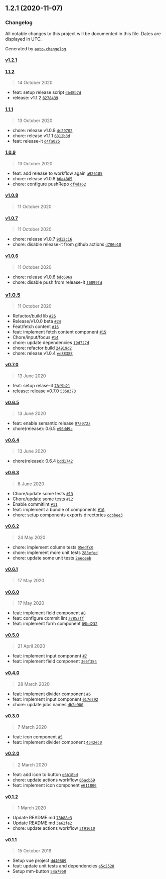 ## 1.2.1 (2020-11-07)

### Changelog

All notable changes to this project will be documented in this file. Dates are displayed in UTC.

Generated by [`auto-changelog`](https://github.com/CookPete/auto-changelog).

#### [v1.2.1](https://github.com/mmcomponents/mm-components/compare/1.1.2...v1.2.1)

#### [1.1.2](https://github.com/mmcomponents/mm-components/compare/1.1.1...1.1.2)

> 14 October 2020

- feat: setup release script [`db48b7d`](https://github.com/mmcomponents/mm-components/commit/db48b7dab3e7debe53babbd0dbffbc00983fb59d)
- release: v1.1.2 [`8278439`](https://github.com/mmcomponents/mm-components/commit/82784398ca31b80cd540a4dbc861cd85704bf640)

#### [1.1.1](https://github.com/mmcomponents/mm-components/compare/1.0.9...1.1.1)

> 13 October 2020

- chore: release v1.0.9 [`4c29702`](https://github.com/mmcomponents/mm-components/commit/4c2970203630b6f89a1ab17c60cf25ac9dd4f8bd)
- chore: release v1.1.1 [`6812b3d`](https://github.com/mmcomponents/mm-components/commit/6812b3db04dafdf3af0fe5b779b6eca043de26fc)
- feat: release-it [`d4fa025`](https://github.com/mmcomponents/mm-components/commit/d4fa0250baec02bbeaae33facf921f32a30a06a8)

#### [1.0.9](https://github.com/mmcomponents/mm-components/compare/v1.0.8...1.0.9)

> 13 October 2020

- feat: add release to workflow again [`a926185`](https://github.com/mmcomponents/mm-components/commit/a9261859eb78accf06500fe495b570e0cd279170)
- chore: release v1.0.8 [`b6a4865`](https://github.com/mmcomponents/mm-components/commit/b6a486556ae24fffa40f6d5cd1266b521a3a7b5f)
- chore: configure pushRepo [`df4da62`](https://github.com/mmcomponents/mm-components/commit/df4da62a031747df442f7a953c31bb520ae8533a)

#### [v1.0.8](https://github.com/mmcomponents/mm-components/compare/v1.0.7...v1.0.8)

> 11 October 2020

#### [v1.0.7](https://github.com/mmcomponents/mm-components/compare/v1.0.6...v1.0.7)

> 11 October 2020

- chore: release v1.0.7 [`9d12c16`](https://github.com/mmcomponents/mm-components/commit/9d12c163421540251630f7234b3495d364f383f8)
- chore: disable release-it from github actions [`d706e18`](https://github.com/mmcomponents/mm-components/commit/d706e18253821908f32cb6d03126fa31477eedee)

#### [v1.0.6](https://github.com/mmcomponents/mm-components/compare/v1.0.5...v1.0.6)

> 11 October 2020

- chore: release v1.0.6 [`bdc606a`](https://github.com/mmcomponents/mm-components/commit/bdc606a9a99672921f1a1b25f89b04be22e0b576)
- chore: disable push from release-it [`f6099fd`](https://github.com/mmcomponents/mm-components/commit/f6099fd27d1abeafaef86d8e33f04c49e9ccf72c)

### [v1.0.5](https://github.com/mmcomponents/mm-components/compare/v0.7.0...v1.0.5)

> 11 October 2020

- Refactor/build lib [`#26`](https://github.com/mmcomponents/mm-components/pull/26)
- Release/v1.0.0  beta [`#24`](https://github.com/mmcomponents/mm-components/pull/24)
- Feat/fetch content [`#16`](https://github.com/mmcomponents/mm-components/pull/16)
- feat: implement fetch content component [`#15`](https://github.com/mmcomponents/mm-components/pull/15)
- Chore/input/focus [`#14`](https://github.com/mmcomponents/mm-components/pull/14)
- chore: update dependencies [`19d727d`](https://github.com/mmcomponents/mm-components/commit/19d727d12ddbc67b72680767bf2355859b064aad)
- chore: refactor build [`24919d2`](https://github.com/mmcomponents/mm-components/commit/24919d26ee23a3ec12853764f832ffb7de9be02e)
- chore: release v1.0.4 [`ee88388`](https://github.com/mmcomponents/mm-components/commit/ee88388845fda3038df2a9cd9b2c2018651db2be)

#### [v0.7.0](https://github.com/mmcomponents/mm-components/compare/v0.6.5...v0.7.0)

> 13 June 2020

- feat: setup relase-it [`78f9b21`](https://github.com/mmcomponents/mm-components/commit/78f9b21728c45b4738640654570fee362a7b0861)
- release: release v0.7.0 [`5358373`](https://github.com/mmcomponents/mm-components/commit/535837373421c4983dae413aeb6d05978dbc6585)

#### [v0.6.5](https://github.com/mmcomponents/mm-components/compare/v0.6.4...v0.6.5)

> 13 June 2020

- feat: enable semantic release [`07a072a`](https://github.com/mmcomponents/mm-components/commit/07a072a8054a8f141980d4ba69918404852ec51d)
- chore(release): 0.6.5 [`e96dd9c`](https://github.com/mmcomponents/mm-components/commit/e96dd9cc4fc19faba06a4a480115c40bb2355b8f)

#### [v0.6.4](https://github.com/mmcomponents/mm-components/compare/v0.6.3...v0.6.4)

> 13 June 2020

- chore(release): 0.6.4 [`bdd1742`](https://github.com/mmcomponents/mm-components/commit/bdd1742e8826db9420b71bbaf3f00c29ccda7b2d)

#### [v0.6.3](https://github.com/mmcomponents/mm-components/compare/v0.6.2...v0.6.3)

> 6 June 2020

- Chore/update some tests [`#13`](https://github.com/mmcomponents/mm-components/pull/13)
- Chore/update some tests [`#12`](https://github.com/mmcomponents/mm-components/pull/12)
- Enable commitlint [`#11`](https://github.com/mmcomponents/mm-components/pull/11)
- feat: implement a bundle of components [`#10`](https://github.com/mmcomponents/mm-components/pull/10)
- chore: setup components exports directories [`ccbbee3`](https://github.com/mmcomponents/mm-components/commit/ccbbee30d577b7ac20ab7a6a2c9306146ef88cc0)

#### [v0.6.2](https://github.com/mmcomponents/mm-components/compare/v0.6.1...v0.6.2)

> 24 May 2020

- chore: implement column tests [`05edfc0`](https://github.com/mmcomponents/mm-components/commit/05edfc0f1b820691f78e68634ed0c176f4142862)
- chore: implement more unit tests [`288efed`](https://github.com/mmcomponents/mm-components/commit/288efedc26d080c15952dcf05a97f4354a372132)
- chore: update some unit tests [`2eeceeb`](https://github.com/mmcomponents/mm-components/commit/2eeceeb035de5b054bd79d64ed5aca4ec9180868)

#### [v0.6.1](https://github.com/mmcomponents/mm-components/compare/v0.6.0...v0.6.1)

> 17 May 2020

#### [v0.6.0](https://github.com/mmcomponents/mm-components/compare/v0.5.0...v0.6.0)

> 17 May 2020

- feat: implement field component [`#8`](https://github.com/mmcomponents/mm-components/pull/8)
- feat: configure commit lint [`a785aff`](https://github.com/mmcomponents/mm-components/commit/a785affa9bea54635877322ecd82d61953c8cc65)
- feat: implement form component [`09bd232`](https://github.com/mmcomponents/mm-components/commit/09bd232dcb2c4be7dd587665bde751133813c081)

#### [v0.5.0](https://github.com/mmcomponents/mm-components/compare/v0.4.0...v0.5.0)

> 21 April 2020

- feat: implement input component [`#7`](https://github.com/mmcomponents/mm-components/pull/7)
- feat: implement field component [`3e5f384`](https://github.com/mmcomponents/mm-components/commit/3e5f384b870e5821d638578a3829ad2c541af2dc)

#### [v0.4.0](https://github.com/mmcomponents/mm-components/compare/v0.3.0...v0.4.0)

> 28 March 2020

- feat: implement divider component [`#6`](https://github.com/mmcomponents/mm-components/pull/6)
- feat: implement input component [`017e292`](https://github.com/mmcomponents/mm-components/commit/017e292d3f128f88e1893e88bb03205340136358)
- chore: update jobs names [`db2e980`](https://github.com/mmcomponents/mm-components/commit/db2e980e04c06b0e627e1be5a18e8671f2518923)

#### [v0.3.0](https://github.com/mmcomponents/mm-components/compare/v0.2.0...v0.3.0)

> 7 March 2020

- feat: icon component [`#5`](https://github.com/mmcomponents/mm-components/pull/5)
- feat: implement divider component [`4542ec0`](https://github.com/mmcomponents/mm-components/commit/4542ec01ab5ec6ec2864dd39c7e90b90dc002560)

#### [v0.2.0](https://github.com/mmcomponents/mm-components/compare/v0.1.2...v0.2.0)

> 2 March 2020

- feat: add icon to button [`e6b18bd`](https://github.com/mmcomponents/mm-components/commit/e6b18bd9cf3a54040a574c2e5747660ec19631b5)
- chore: update actions workflow [`06acb69`](https://github.com/mmcomponents/mm-components/commit/06acb696d73664ca7ebfe29df727c3427595ff50)
- feat: implement icon component [`e611806`](https://github.com/mmcomponents/mm-components/commit/e611806973a940756a98f7112bc2b38ff556f94a)

#### [v0.1.2](https://github.com/mmcomponents/mm-components/compare/v0.1.1...v0.1.2)

> 1 March 2020

- Update README.md [`73b88e3`](https://github.com/mmcomponents/mm-components/commit/73b88e3d2e4c35a621322348336b3d14c46d3111)
- Update README.md [`3a62fe2`](https://github.com/mmcomponents/mm-components/commit/3a62fe2ae90bde620fcb827c47bfc10bb3e5be79)
- chore: update actions workflow [`3f91610`](https://github.com/mmcomponents/mm-components/commit/3f91610c96bea8bca2845055413918a519db4493)

#### v0.1.1

> 15 October 2019

- Setup vue project [`dd40889`](https://github.com/mmcomponents/mm-components/commit/dd4088962e06959ff6f341e204ddae7bd6bd62c9)
- feat: update unit tests and dependencies [`e5c2528`](https://github.com/mmcomponents/mm-components/commit/e5c2528d2e3fe4cc1e4c774f7a6eb86d5d546ab6)
- Setup mm-button [`54a79b0`](https://github.com/mmcomponents/mm-components/commit/54a79b0ebf100feab1d8eaf6ec0e450bc2ff3861)
